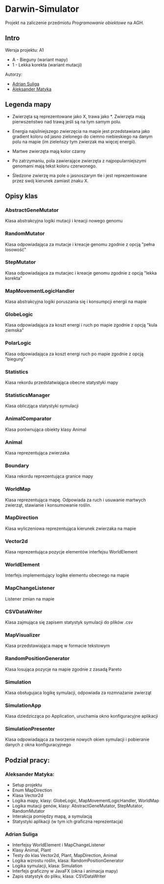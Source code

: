 # Darwin-Simulator

Projekt na zaliczenie przedmiotu _Programowanie obiektowe_ na AGH.

## Intro

Wersja projektu: A1

- A - Bieguny (wariant mapy)
- 1 - Lekka korekta (wariant mutacji)

Autorzy:

- [Adrian Suliga](https://github.com/AdrianSuliga)
- [Aleksander Matyka](https://github.com/alekmatyka)

## Legenda mapy

- Zwierzęta są reprezentowane jako X, trawa jako *. Zwierzęta mają pierwszeństwo nad trawą jeśli są na tym samym polu.

- Energia najsilniejszego zwierzęcia na mapie jest przedstawiana jako gradient koloru od jasno zielonego do ciemno niebieskiego na danym polu na mapie (im zieleńszy tym zwierzak ma więcej energii).

- Martwe zwierzęta mają kolor czarny

- Po zatrzymaniu, pola zawierające zwierzęta z najpopularniejszymi genomami mają tekst koloru czerwonego. 

- Śledzone zwierzę ma pole o jasnoszarym tle i jest reprezentowane przez swój kierunek zamiast znaku X. 

## Opisy klas

### AbstractGeneMutator
Klasa abstrakcyjna logiki mutacji i kreacji nowego genomu

### RandomMutator
Klasa odpowiadająca za mutacje i kreacje genomu zgodnie z opcją "pełna losowość"

### StepMutator
Klasa odpowiadająca za mutacjec i kreacje genomu zgodnie z opcją "lekka korekta"

### MapMovementLogicHandler
Klasa abstrakcyjna logiki poruszania się i konsumpcji energii na mapie

### GlobeLogic
Klasa odpowiadająca za koszt energi i ruch po mapie zgodnie z opcją "kula ziemska"

### PolarLogic
Klasa odpowiadająca za koszt energi ruch po mapie zgodnie z opcją "bieguny"

### Statistics
Klasa rekordu przedstatwiająca obecne statystyki mapy

### StatisticsManager
Klasa obliczjąca statystyki symulacji

### AnimalComparator
Klasa porównująca obiekty klasy Animal

### Animal
Klasa reprezentująca zwierzaka

### Boundary
Klasa rekordu reprezentująca granice mapy

### WorldMap
Klasa reprezentująca mapę. Odpowiada za ruch i usuwanie martwych zwierząt, stawianie i konsumowanie roślin.

### MapDirection
Klasa wyliczeniowa reprezentująca kierunek zwierzaka na mapie

### Vector2d
Klasa reprezentująca pozycje elementów interfejsu WorldElement

### WorldElement
Interfejs implementujący logike elementu obecnego na mapie

### MapChangeListener
Listener zmian na mapie

### CSVDataWriter
Klasa zajmująca się zapisem statystyk symulacji do plików .csv

### MapVisualizer
Klasa przedstawiająca mapę w formacie tekstowym

### RandomPositionGenerator
Klasa losująca pozycje na mapie zgodnie z zasadą Pareto

### Simulation
Klasa obsługujaca logikę symulacji, odpowiada za rozmnażanie zwierząt

### SimulationApp 
Klasa dziedzicząca po Application, uruchamia okno konfiguracyjne aplikacji

### SimulationPresenter
Klasa odpowiadająca za tworzenie nowych okien symulacji i pobieranie danych z okna konfiguracyjnego

## Podział pracy:

### Aleksander Matyka:
- Setup projektu
- Enum MapDirection
- Klasa Vector2d
- Logika mapy, klasy: GlobeLogic, MapMovementLogicHandler, WorldMap
- Logika mutacji genów, klasy: AbstractGeneMutator, StepMutator, RandomMutator
- Interakcja pomiędzy mapą, a symulacją
- Statystyki aplikacji (w tym ich graficzna reprezentacja)

### Adrian Suliga
- Interfejsy WorldElement i MapChangeListener
- Klasy Animal, Plant
- Testy do klas Vector2d, Plant, MapDirection, Animal
- Logika wzrostu roślin, klasa: RandomPositionGenerator
- Logika symulacji, klasa: Simulation
- Interfejs graficzny w JavaFX (okna i animacja mapy)
- Zapis statystyk do pliku, klasa: CSVDataWriter
